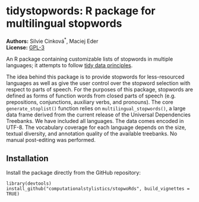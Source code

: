 # tidystopwords: R package for multilingual stopwords

**Authors:** Silvie Cinková<sup>*</sup>, Maciej Eder<br/>
**License:** [GPL-3](https://opensource.org/licenses/GPL-3.0)

An R package containing customizable lists of stopwords in multiple languages; it attempts to follow [tidy data principles](https://www.jstatsoft.org/article/view/v059i10).

The idea behind this package is to provide stopwords for less-resourced languages as well as give the user control over the stopword selection with respect to parts of speech. For the purposes of this package, stopwords are defined as forms of function words from closed parts of speech (e.g. prepositions, conjunctions, auxiliary verbs, and pronouns). The core `generate_stoplist()` function relies on  `multilingual_stopwords()`, a large data frame derived from the current release of the Universal Dependencies Treebanks. We have included all languages. The data comes encoded in UTF-8. The vocabulary coverage for each language depends on the size, textual diversity, and annotation quality of the available treebanks. No manual post-editing was performed. 

## Installation

Install the package directly from the GitHub repository:

```
library(devtools)
install_github("computationalstylistics/stopwoRds", build_vignettes = TRUE)
```


